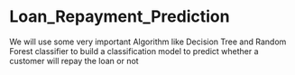 # Loan_Repayment_Prediction
We will use some very important Algorithm like Decision Tree and Random Forest classifier to build a classification model to predict whether a customer will repay the loan or not
